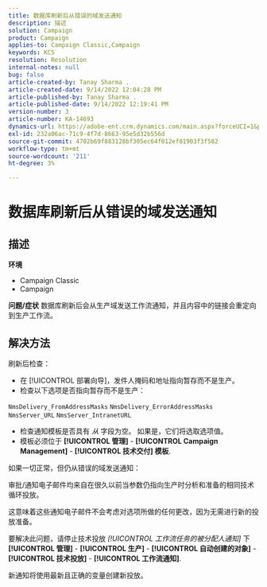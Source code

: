 ```yaml
---
title: 数据库刷新后从错误的域发送通知
description: 描述
solution: Campaign
product: Campaign
applies-to: Campaign Classic,Campaign
keywords: KCS
resolution: Resolution
internal-notes: null
bug: false
article-created-by: Tanay Sharma .
article-created-date: 9/14/2022 12:04:28 PM
article-published-by: Tanay Sharma .
article-published-date: 9/14/2022 12:19:41 PM
version-number: 3
article-number: KA-14693
dynamics-url: https://adobe-ent.crm.dynamics.com/main.aspx?forceUCI=1&pagetype=entityrecord&etn=knowledgearticle&id=a95eeb5e-2534-ed11-9db1-002248086735
exl-id: 232a06ac-71c9-4f7d-8663-95e5d32b556d
source-git-commit: 4702b69f883128bf305ec64f012ef01903f3f582
workflow-type: tm+mt
source-wordcount: '211'
ht-degree: 3%

---
```


# 数据库刷新后从错误的域发送通知

## 描述

<b>环境</b>
- Campaign Classic
- Campaign



<b>问题/症状</b>
数据库刷新后会从生产域发送工作流通知，并且内容中的链接会重定向到生产工作流。


## 解决方法


刷新后检查：

- 在 [!UICONTROL 部署向导]，发件人掩码和地址指向暂存而不是生产。
- 检查以下选项是否指向暂存而不是生产：


`NmsDelivery_FromAddressMasks`
`NmsDelivery_ErrorAddressMasks`
`NmsServer_URL`
`NmsServer_IntranetURL`



- 检查通知模板是否具有 *从* 字段为空。 如果是，它们将选取选项值。
- 模板必须位于 <b>[!UICONTROL 管理]</b> - <b>[!UICONTROL Campaign Management]</b> - <b>[!UICONTROL 技术交付] 模板</b>.




如果一切正常，但仍从错误的域发送通知：

审批/通知电子邮件均来自在很久以前当参数仍指向生产时分析和准备的相同技术循环投放。

这意味着这些通知电子邮件不会考虑对选项所做的任何更改，因为无需进行新的投放准备。

要解决此问题，请停止技术投放 *[!UICONTROL 工作流任务的被分配人通知]* 下 <b>[!UICONTROL 管理]</b> - <b>[!UICONTROL 生产]</b> - <b>[!UICONTROL 自动创建的对象]</b> - <b>[!UICONTROL 技术投放]</b> - <b>[!UICONTROL 工作流通知]</b>.

新通知将使用最新且正确的变量创建新投放。
